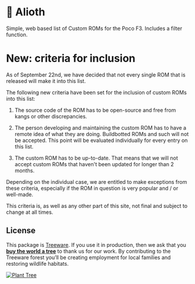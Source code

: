 # 📱 Alioth

Simple, web based list of Custom ROMs for the Poco F3. Includes a filter function.

# New: criteria for inclusion

As of September 22nd, we have decided that not every single ROM that is released will make it into this list.

The following new criteria have been set for the inclusion of custom ROMs into this list:

1. The source code of the ROM has to be open-source and free from kangs or other discrepancies.

2. The person developing and maintaining the custom ROM has to have a remote idea of what they are doing. Buildbotted ROMs and such will not be accepted. This point will be evaluated individually for every entry on this list.

3. The custom ROM has to be up-to-date. That means that we will not accept custom ROMs that haven't been updated for longer than 2 months.

Depending on the individual case, we are entitled to make exceptions from these criteria, especially if the ROM in question is very popular and / or well-made.

This criteria is, as well as any other part of this site, not final and subject to change at all times.

## License            

This package is [Treeware](https://treeware.earth). If you use it in production, then we ask that you [**buy the world a tree**](https://plant.treeware.earth/desperateCoder/alioth) to thank us for our work. By contributing to the Treeware forest you’ll be creating employment for local families and restoring wildlife habitats.

[![Plant Tree](https://img.shields.io/badge/dynamic/json?color=brightgreen&label=Plant%20Tree&query=%24.total&url=https%3A%2F%2Fpublic.offset.earth%2Fusers%2Ftreeware%2Ftrees)](https://plant.treeware.earth/desperateCoder/alioth)
